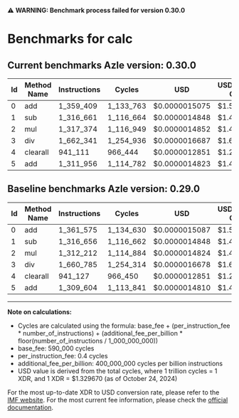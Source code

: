 ⚠️ **WARNING: Benchmark process failed for version 0.30.0**

# Benchmarks for calc

## Current benchmarks Azle version: 0.30.0

| Id  | Method Name | Instructions | Cycles    | USD           | USD/Million Calls | Change                            |
| --- | ----------- | ------------ | --------- | ------------- | ----------------- | --------------------------------- |
| 0   | add         | 1_359_409    | 1_133_763 | $0.0000015075 | $1.50             | <font color="green">-2_166</font> |
| 1   | sub         | 1_316_661    | 1_116_664 | $0.0000014848 | $1.48             | <font color="red">+5</font>       |
| 2   | mul         | 1_317_374    | 1_116_949 | $0.0000014852 | $1.48             | <font color="red">+5_162</font>   |
| 3   | div         | 1_662_341    | 1_254_936 | $0.0000016687 | $1.66             | <font color="red">+1_556</font>   |
| 4   | clearall    | 941_111      | 966_444   | $0.0000012851 | $1.28             | <font color="green">-16</font>    |
| 5   | add         | 1_311_956    | 1_114_782 | $0.0000014823 | $1.48             | <font color="red">+2_352</font>   |

## Baseline benchmarks Azle version: 0.29.0

| Id  | Method Name | Instructions | Cycles    | USD           | USD/Million Calls |
| --- | ----------- | ------------ | --------- | ------------- | ----------------- |
| 0   | add         | 1_361_575    | 1_134_630 | $0.0000015087 | $1.50             |
| 1   | sub         | 1_316_656    | 1_116_662 | $0.0000014848 | $1.48             |
| 2   | mul         | 1_312_212    | 1_114_884 | $0.0000014824 | $1.48             |
| 3   | div         | 1_660_785    | 1_254_314 | $0.0000016678 | $1.66             |
| 4   | clearall    | 941_127      | 966_450   | $0.0000012851 | $1.28             |
| 5   | add         | 1_309_604    | 1_113_841 | $0.0000014810 | $1.48             |

---

**Note on calculations:**

- Cycles are calculated using the formula: base_fee + (per_instruction_fee \* number_of_instructions) + (additional_fee_per_billion \* floor(number_of_instructions / 1_000_000_000))
- base_fee: 590_000 cycles
- per_instruction_fee: 0.4 cycles
- additional_fee_per_billion: 400_000_000 cycles per billion instructions
- USD value is derived from the total cycles, where 1 trillion cycles = 1 XDR, and 1 XDR = $1.329670 (as of October 24, 2024)

For the most up-to-date XDR to USD conversion rate, please refer to the [IMF website](https://www.imf.org/external/np/fin/data/rms_sdrv.aspx).
For the most current fee information, please check the [official documentation](https://internetcomputer.org/docs/current/developer-docs/gas-cost#execution).
